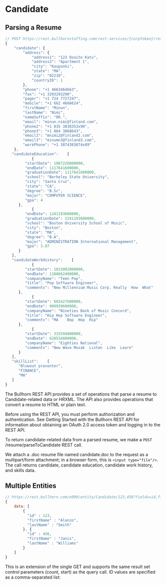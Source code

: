 # Candidate

## Parsing a Resume

``` javascript
// POST https://rest.bullhornstaffing.com/rest-services/{corpToken}/resume/parseToCandidate?format=DOC
{
    "candidate": {
        "address": {
            "address1": "123 Osoite Katu",
            "address2": "Apartment 1",
            "city": "Kaupunki",
            "state": "MA",
            "zip": "02210",
            "countryID": 1
        },
        "phone": "+1 4663464663",
        "fax": "+1 3293293290",
        "pager": "+1 724 7727247",
        "mobile": "+1 662 4666624",
        "firstName": "Minun",
        "lastName": "Nimi",
        "nameSuffix": "DR.",
        "email": "minun.nimi@finland.com",
        "phone2": "+1 835 3838353x90",
        "phone3": "+1 864 3868643",
        "email2": "mnimi2@finland2.com",
        "email3": "minumn3@finland3.com",
        "workPhone": "+1 3874383874x89"
    },
   "candidateEducation":    [
            {
         "startDate": 1007226000000,
         "endDate": 1117641600000,
         "graduationDate": 1117641600000,
         "school": "Berkeley State University",
         "city": "Santa Cruz",
         "state": "CA",
         "degree": "B.Sc",
         "major": "COMPUTER SCIENCE",
         "gpa": 4
      },
            {
         "endDate": 1241193600000,
         "graduationDate": 1241193600000,
         "school": "Boston University School of Music",
         "city": "Boston",
         "state": "MA",
         "degree": "B.A",
         "major": "ADMINISTRATION International Management",
         "gpa": 3.87
      }
   ],
   "candidateWorkHistory":    [
            {
         "startDate": 1015002000000,
         "endDate": 1188662400000,
         "companyName": "Teen Pop",
         "title": "Pop Software Engineer",
         "comments": "New Millennium Music Corp. Really  How  What"
      },
            {
         "startDate": 665427600000,
         "endDate": 909939600000,
         "companyName": "Nineties Bank of Music Concord",
         "title": "Hip Hop Software Engineer",
         "comments": "MA    Bop  Hop  Hip"
      },
            {
         "startDate": 315594000000,
         "endDate": 628534800000,
         "companyName": "Eighties National",
         "comments": "New Wave Musak  Listen  Like  Learn"
      }
   ],
   "skillList":    [
      "Blowout preventer",
      "FINANCE",
      "MA"
   ]
}
```

The Bullhorn REST API provides a set of operations that parse a resume to Candidate-related data or HRXML. The API also provides operations that convert a resume to HTML or plain text.

<aside class="notice">Before using the REST API, you must perform authorization and authentication. See Getting Started with the Bullhorn REST API for information about obtaining an OAuth 2.0 access token and logging in to the REST API.
</aside>

To return candidate-related data from a parsed resume, we make a `POST` /resume/parseToCandidate REST call.

We attach a .doc resume file named candidate.doc to the request as a multipart/form attachment; in a browser form, this is `<input type="file"/>`. The call returns candidate, candidate education, candidate work history, and skills data.

## Multiple Entities

``` javascript
// https://rest.bullhorn.com/e999/entity/Candidate/123,456?fields=id,firstName,lastName
{
    data: [
        {
          "id" : 123,
          "firstName" : "Alanzo",
          "lastName" : "Smith"
        }, {
          "id" : 456,
          "firstName" : "Janis",
          "lastName" : "Williams"
        }
    ]
}
```

This is an extension of the single GET and supports the same result set control parameters (count, start) as the query call. ID values are specified as a comma-separated list:
